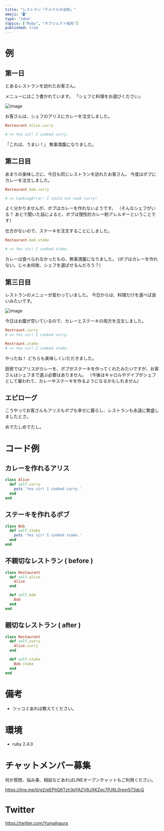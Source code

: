 ```yaml
---
title: "レストラン「デメテルの法則」"
emoji: "🖥"
type: "idea"
topics: ["Ruby", "オブジェクト指向"]
published: true
---
```


# 例

## 第一日

とあるレストランを訪れたお客さん。

メニューにはこう書かれています。
「シェフと料理をお選びください」

![image](https://qiita-image-store.s3.amazonaws.com/0/89618/e275086c-aad8-4f2b-9c9b-92cd2421ae35.png)

お客さんは、シェフのアリスにカレーを注文しました。

```rb
Restaurant.alice.curry

# => Yes sir! I cooked curry.
```

「これは、うまい！」
無事満腹になりました。


## 第二日目

あまりの美味しさに、今日も同じレストランを訪れたお客さん。
今度はボブにカレーを注文しました。

```rb
Restaurant.bob.curry

# => CookingError: I could not cook curry!
```

よく分かりませんが、ボブはカレーを作れないようです。
（そんなシェフがいる？ あとで聞いた話によると、ボブは慢性的カレー粉アレルギーということです）

仕方がないので、ステーキを注文することにしました。

```rb
Restaurant.bob.stake

# => Yes sir! I cooked stake.
```

カレーは食べられなかったもの、無事満腹になりました。
(ボブはカレーを作れない。じゃあ何故、シェフを選ばせるんだろう？)


## 第三日目

レストランのメニューが変わっていました。
今日からは、料理だけを選べば良いみたいです。


![image](https://qiita-image-store.s3.amazonaws.com/0/89618/65db2604-2587-847d-3b58-4993c5cf757e.png)

今日はお腹が空いているので、カレーとステーキの両方を注文しました。

```rb
Restraunt.curry 
# => Yes sir! I cooked curry.
```

```rb
Restraunt.stake
# => Yes sir! I cooked stake.
```

やったね！ どちらも美味しくいただきました。

厨房ではアリスがカレーを、ボブがステーキを作ってくれたみたいですが、お客さんはシェフまで選ぶ必要はありません。
（今後はキャロルやデイブがシェフとして雇われて、カレーやステーキを作るようになるかもしれません）

## エピローグ

こうやってお客さんもアリスもボブも幸せに暮らし、レストランも永遠に繁盛しましたとさ。

めでたしめでたし。


# コード例

## カレーを作れるアリス

```rb
class Alice
  def self.curry
    puts 'Yes sir! I cooked curry.'
  end
end
```

## ステーキを作れるボブ

```rb
class Bob
  def self.stake
    puts 'Yes sir! I cooked stake.'
  end
end
```

## 不親切なレストラン ( before )

```rb
class Restaurant
  def self.alice
    Alice
  end

  def self.bob
    Bob
  end
end
```

## 親切なレストラン ( after )

```rb
class Restaurant
  def self.curry
    Alice.curry
  end

  def self.stake
    Bob.stake
  end
end
```

# 備考

- ツッコミあれば教えてください。

# 環境

- ruby 2.4.0








<!-- Update From Qiita API -->

# チャットメンバー募集


何か質問、悩み事、相談などあればLINEオープンチャットもご利用ください。

https://line.me/ti/g2/eEPltQ6Tzh3pYAZV8JXKZqc7PJ6L0rpm573dcQ





# Twitter


https://twitter.com/YumaInaura


<!-- Update From Qiita API -->


